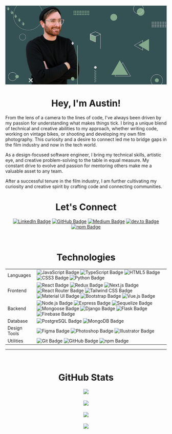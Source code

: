 <p align="center">
<img src="images/github-banner.png" alt="austin">
</p>

<h1 align="center">Hey, I'm Austin!</h1>

From the lens of a camera to the lines of code, I've always been driven by my
passion for understanding what makes things tick. I bring a unique blend of
technical and creative abilities to my approach, whether writing code, working
on vintage bikes, or shooting and developing my own film photography. This
curiosity and a desire to connect led me to bridge gaps in the film industry and
now in the tech world.

As a design-focused software engineer, I bring my technical skills, artistic
eye, and creative problem-solving to the table in equal measure. My constant
drive to evolve and passion for mentoring others make me a valuable asset to any
team.

After a successful tenure in the film industry, I am further cultivating my
curiosity and creative spirit by crafting code and connecting communities.

<h1 align="center">Let's Connect</h1>
<p align="center">
  <a
    href="https://www.linkedin.com/in/austinrt/"
    target="_blank"
    ><img
      src="https://img.shields.io/badge/LinkedIn-0A66C2?logo=linkedin&logoColor=fff&style=flat-square"
      alt="LinkedIn Badge"
  /></a>
  <a
    href="https://www.github.com/austin-rt/"
    target="_blank"
    ><img
      src="https://img.shields.io/badge/GitHub-181717?logo=github&logoColor=fff&style=flat-square"
      alt="GitHub Badge"
  /></a>
  <a
    href="https://austinrt.medium.com/"
    target="_blank"
    ><img
      src="https://img.shields.io/badge/Medium-000?logo=medium&logoColor=fff&style=flat-square"
      alt="Medium Badge"
  /></a>
  <a
    href="https://dev.to/austinrt"
    target="_blank"
    ><img
    src="https://img.shields.io/badge/dev.to-0A0A0A?logo=devdotto&logoColor=fff&style=flat"
    alt="dev.to Badge"></a>
  <a
    href="https://www.npmjs.com/~austinrt"
    target="_blank"
    ><img
      src="https://img.shields.io/badge/npm-CB3837?logo=npm&logoColor=fff&style=flat-square"
      alt="npm Badge"
    />
  </a>
</p>
<br />
<h1 align="center">Technologies</h1>
<table>
  <tbody>
    <tr>
      <td>Languages</td>
      <td>
        <img
          src="https://img.shields.io/badge/JavaScript-F7DF1E?logo=javascript&logoColor=000&style=flat-square"
          alt="JavaScript Badge"
        />
        <img
          src="https://img.shields.io/badge/TypeScript-3178C6?logo=typescript&logoColor=fff&style=flat-square"
          alt="TypeScript Badge"
        />
        <img
          src="https://img.shields.io/badge/HTML5-E34F26?logo=html5&logoColor=fff&style=flat-square"
          alt="HTML5 Badge"
        />
        <img
          src="https://img.shields.io/badge/CSS3-1572B6?logo=css3&logoColor=fff&style=flat-square"
          alt="CSS3 Badge"
        />
        <img
          src="https://img.shields.io/badge/Python-3776AB?logo=python&logoColor=fff&style=flat-square"
          alt="Python Badge"
        />
      </td>
    </tr>
    <tr>
      <td>Frontend</td>
      <td>
        <img
          src="https://img.shields.io/badge/React-61DAFB?logo=react&logoColor=000&style=flat-square"
          alt="React Badge"
        />
        <img
          src="https://img.shields.io/badge/Redux-764ABC?logo=redux&logoColor=fff&style=flat-square"
          alt="Redux Badge"
        />
        <img
          src="https://img.shields.io/badge/Next.js-000?logo=nextdotjs&logoColor=fff&style=flat-square"
          alt="Next.js Badge"
        />
        <img
          alt="React Router Badge"
          src="https://img.shields.io/badge/React%20Router-CA4245?logo=reactrouter&logoColor=fff&style=flat-square"
        />
        <img
          src="https://img.shields.io/badge/Tailwind%20CSS-06B6D4?logo=tailwindcss&logoColor=fff&style=flat-square"
          alt="Tailwind CSS Badge"
        />
        <img
          src="https://img.shields.io/badge/Material%20UI-007FFF.svg?logo=data%3Aimage%2Fpng%3Bbase64%2CiVBORw0KGgoAAAANSUhEUgAAACAAAAAZCAMAAABn0dyjAAABpFBMVEX%2F%2F%2F%2F%2F%2F%2F%2F%2F%2F%2F%2F%2F%2F%2F%2F%2F%2F%2F%2F%2F%2F%2F%2F%2F%2F%2F%2F%2F%2F%2F%2F%2F%2F%2F%2F%2F%2F%2F%2F%2F%2F%2F%2F%2F%2F%2F%2F%2F%2F%2F%2F%2F%2F%2F%2F%2F%2F%2F%2F%2F%2F%2F%2F%2F%2F%2F%2F%2F%2F%2F%2F%2F%2F%2F%2F%2F%2F%2F%2F%2F%2F%2F%2F%2F%2F%2F%2F%2F%2F%2F%2F%2F%2F%2F%2F%2F%2F%2F%2F%2F%2F%2F%2F%2F%2F%2F%2F%2F%2F%2F%2F%2F%2F%2F%2F%2F%2F%2F%2F%2F%2F%2F%2F%2F%2F%2F%2F%2F%2F%2F%2F%2F%2F%2F%2F%2F%2F%2F%2F%2F%2F%2F%2F%2F%2F%2F%2F%2F%2F%2F%2F%2F%2F%2F%2F%2F%2F%2F%2F%2F%2F%2F%2F%2F%2F%2F%2F%2F%2F%2F%2F%2F%2F%2F%2F%2F%2F%2F%2F%2F%2F%2F%2F%2F%2F%2F%2F%2F%2F%2F%2F%2F%2F%2F%2F%2F%2F%2F%2F%2F%2F%2F%2F%2F%2F%2F%2F%2F%2F%2F%2F%2F%2F%2F%2F%2F%2F%2F%2F%2F%2F%2F%2F%2F%2F%2F%2F%2F%2F%2F%2F%2F%2F%2F%2F%2F%2F%2F%2F%2F%2F%2F%2F%2F%2F%2F%2F%2F%2F%2F%2F%2F%2F%2F%2F%2F%2F%2F%2F%2F%2F%2F%2F%2F%2F%2F%2F%2F%2F%2F%2F%2F%2F%2F%2F%2F%2F%2F%2F%2F%2F%2F%2F%2F%2F%2F%2F%2F%2F%2F%2F%2F%2F%2F%2F%2F%2F%2F%2F%2F%2F%2F%2F%2F%2F%2F%2F%2F%2F%2F%2F%2F%2F%2F%2F%2F%2F%2F%2F%2F%2F%2F%2F%2F%2F%2F%2F%2F%2F%2F%2F%2F%2F%2F%2F%2F%2F%2F%2F%2F%2F%2F%2F%2F%2F%2F%2F%2F%2F%2F%2F%2F%2F%2F%2F%2F%2F%2F%2F%2F%2F%2F%2F%2F%2F%2F%2F%2F%2F%2F%2F%2F%2F%2F%2F%2F%2F%2F%2F%2F%2F%2F%2F%2F%2F%2F%2F%2F%2F%2F%2F%2F%2F%2F%2F%2F%2F%2F%2F%2F%2F%2F%2F%2F%2F%2F%2F%2F%2F%2F%2F%2F%2F%2F%2F%2F%2F%2F%2F%2F%2F%2F%2F%2F%2F%2F%2F%2F%2F%2F%2F%2F%2F%2F%2F%2F%2F%2F%2F%2F%2F%2F%2F%2F%2F%2F%2F%2F%2F%2F%2F%2F%2F%2F%2F%2F%2F%2F%2F%2F%2F%2F%2F%2F%2F%2F%2F%2F%2F%2F%2F%2F%2F%2F%2F%2F%2F%2F%2F%2F%2F%2F%2F%2F%2F%2F%2F%2F%2F%2F%2F%2F%2F%2F%2F%2F%2F%2F%2F%2F%2F%2F%2F%2F%2F%2F%2F%2F%2F%2F%2F%2F%2F%2F%2F%2F%2F%2F%2F%2F%2F%2F%2F%2F%2F%2F%2F%2F%2F%2F%2F%2F%2F%2F%2F%2F%2F%2F%2F%2F%2F%2F%2F%2F%2F%2F%2F%2F%2F%2F%2F%2F%2F%2F%2F%2F%2F%2F8IgZTZAAAAi3RSTlMAAgMEBQYHCAkKCwwNDg8QERIVFxgZGh0fICEiJSYnKCkqLS4vMTI1Njc4Pj9AQ0RGSUpRUlRXWFpeX2hpamxvc3V6foWGiIuMjY%2BYmpyen6CjpKesrbCxs7W4ubq7vMLDxMXGx8rP0dPX2Nrb3N3e3%2BDh4uTl5ufo6ers7e7w8fLz9PX29%2Fj6%2B%2Fz9bRIcnQAAAXBJREFUeNpk0AOXM0EQheEb2%2Fps27aNtW3biHX%2F9E5PxXmO%2B7ytwtgrE5o9HLsC5VEPdjl4Bw0utpEXAFxoYxxrZOHPKdQIfY6TWS2wTZNbKiD3PvoAYX65TErgWCQPJSCnnxqg3B0iK8Ec2SOB0n0DOP23wGrg3F59aVVB7kDWvn%2Fcp5LKSOB6GwZUEL%2F1NcmKwv%2Fr8xJoJMgcx7UuUozch3mlMTgD4MkUNetvbICnGhz7Ugng%2FbCb%2FhGFxrgkAbzvtlLVADh7FboncQksveQWdqqBuNJBTfES4FhVwXh9EP6WoLJ2Qga1heCnOM8CwvJ6Vb76%2ByQA%2B6wKgEst5yDuDVPXd1vyBQkAE3QO2T7z3AjlfGteggrXEsmVD34ogU8H1CTqgkWSP%2FXtphfzVIr%2FUMO9Ts3kY%2BBmP3WjD1DLOkBd%2B6%2B8fPWNFfV87zdZkfgWQbOjiXu3Q%2BXDVRmwA51okHSaKQNOwGSRXebADecCAB9huN3nGl%2FiAAAAAElFTkSuQmCC&style=flat-square"
          alt="Material UI Badge"
        />
        <img
          src="https://img.shields.io/badge/Bootstrap-7952B3?logo=bootstrap&logoColor=fff&style=flat-square"
          alt="Bootstrap Badge"
        />
        <img
          src="https://img.shields.io/badge/Vue.js-4FC08D?logo=vuedotjs&logoColor=fff&style=flat-square"
          alt="Vue.js Badge"
        />
      </td>
    </tr>
    <tr>
      <td>Backend</td>
      <td>
        <img
          src="https://img.shields.io/badge/Node.js-393?logo=nodedotjs&logoColor=fff&style=flat-square"
          alt="Node.js Badge"
        />
        <img
          src="https://img.shields.io/badge/Express.js-000000?logo=express&logoColor=2361DAFB&style=flat-square"
          alt="Express Badge"
        />
        <img
          src="https://img.shields.io/badge/Sequelize-52B0E7?logo=sequelize&logoColor=fff&style=flat-square"
          alt="Sequelize Badge"
        />
        <img
          alt="Mongoose Badge"
          src="https://img.shields.io/badge/Mongoose.js%20-890000?logo=%20&style=flat-square"
        />
        <img
          src="https://img.shields.io/badge/Django-092E20?logo=django&logoColor=fff&style=flat-square"
          alt="Django Badge"
        />
        <img
          src="https://img.shields.io/badge/Flask-000?logo=flask&logoColor=fff&style=flat-square"
          alt="Flask Badge"
        />
        <img
          src="https://img.shields.io/badge/Firebase-FFCA28?logo=firebase&logoColor=000&style=flat-square"
          alt="Firebase Badge"
        />
      </td>
    </tr>
    <tr>
      <td>Database</td>
      <td>
        <img
          src="https://img.shields.io/badge/PostgreSQL-4169E1?logo=postgresql&logoColor=fff&style=flat-square"
          alt="PostgreSQL Badge"
        />
        <img
          src="https://img.shields.io/badge/MongoDB-47A248?logo=mongodb&logoColor=fff&style=flat-square"
          alt="MongoDB Badge"
        />
      </td>
    </tr>
    <tr>
      <td>Design Tools</td>
      <td>
        <img
          src="https://img.shields.io/badge/Figma-F24E1E?logo=figma&logoColor=fff&style=flat-square"
          alt="Figma Badge"
        />
        <img
          src="https://img.shields.io/badge/Photoshop-31A8FF?logo=adobephotoshop&logoColor=fff&style=flat-square"
          alt="Photoshop Badge"
        />
        <img
          src="https://img.shields.io/badge/Illustrator-FF9A00?logo=adobeillustrator&logoColor=fff&style=flat-square"
          alt="Illustrator Badge"
        />
      </td>
    </tr>
    <tr>
      <td>Utilities</td>
      <td>
        <img
          src="https://img.shields.io/badge/Git-F05032?logo=git&logoColor=fff&style=flat-square"
          alt="Git Badge"
        />
        <img
          src="https://img.shields.io/badge/GitHub-181717?logo=github&logoColor=fff&style=flat-square"
          alt="GitHub Badge"
        />
        <img
          src="https://img.shields.io/badge/npm-CB3837?logo=npm&logoColor=fff&style=flat-square"
          alt="npm Badge"
        />
      </td>
    </tr>
  </tbody>
</table>
<hr />
<br />

<h1 align="center">GitHub Stats</h1>
<p align="center">
  <tr>
    <td>
      <picture>
        <source
          srcset="
            https://github-readme-stats.vercel.app/api?username=austin-rt&count_private=true&show_icons=true&theme=light
          "
          media="(prefers-color-scheme: light)"
        />
        <source
          srcset="
            https://github-readme-stats.vercel.app/api?username=austin-rt&count_private=true&show_icons=true&theme=dark&icon_color=5ED6F8&ring_color=5ED6F8
          "
          media="(prefers-color-scheme: dark), (prefers-color-scheme: no-preference)"
        />
        <img
          src="https://github-readme-stats.vercel.app/api?username=austin-rt&count_private=true&show_icons=true&theme=dark"
        />
      </picture>
    </td>
    <br />
    <br />
    <td>
      <picture>
        <source
          srcset="
            https://github-readme-stats.vercel.app/api/top-langs/?username=austin-rt&hide_progress=true&theme=light
          "
          media="(prefers-color-scheme: light)"
        />
        <source
          srcset="
            https://github-readme-stats.vercel.app/api/top-langs/?username=austin-rt&hide_progress=true&theme=dark
          "
          media="(prefers-color-scheme: dark), (prefers-color-scheme: no-preference)"
        />
        <img
          src="https://github-readme-stats.vercel.app/api/top-langs/?username=austin-rt&hide_progress=true&theme=dark"
        />
      </picture>
    </td>
    <br>
    <br>
    <td>
      <picture>
        <source
          srcset="
            https://github-readme-streak-stats.herokuapp.com/?user=austin-rt&theme=light
          "
          media="(prefers-color-scheme: light)"
        />
        <source
          srcset="
            https://github-readme-streak-stats.herokuapp.com/?user=austin-rt&theme=dark
          "
          media="(prefers-color-scheme: dark), (prefers-color-scheme: no-preference)"
        />
        <img
          src="https://github-readme-streak-stats.herokuapp.com/?user=austin-rt&theme=dark"
        />
      </picture>
    </td>
    <br>
    <br>
    <td>
    <picture>
    <source
          srcset="
            https://github-readme-activity-graph.cyclic.app/graph?username=austin-rt&area=true&height=600&bg_color=ffffff&color=000000&theme=react
          "
          media="(prefers-color-scheme: light)"
        />
        <source
          srcset="
            https://github-readme-activity-graph.cyclic.app/graph?username=austin-rt&area=true&height=600&theme=react-dark
          "
          media="(prefers-color-scheme: dark), (prefers-color-scheme: no-preference)"
        />
        <img
          src="https://github-readme-activity-graph.cyclic.app/graph?username=austin-rt&theme=react-dark"
        />
    </picture>
    </td>
  </tr>
</p>
<br />
<br />
